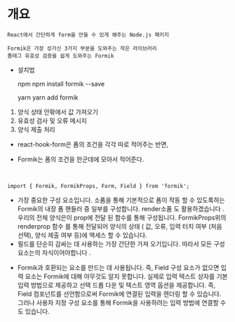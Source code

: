 # 개요

    React에서 간단하게 form을 만들 수 있게 해주는 Node.js 패키지

    Formik은 가장 성가신 3가지 부분을 도와주는 작은 라이브러리
    폼태그 유효성 검증을 쉽게 도와주는 Formik

- 설치법

  npm
  npm install formik --save

  yarn
  yarn add formik

1. 양식 상태 안팎에서 값 가져오기
2. 유효성 검사 및 오류 메시지
3. 양식 제출 처리

- react-hook-form은 폼의 조건을 각각 따로 적어주는 반면,

- Formik는 폼의 조건을 한군데에 모아서 적어준다.

<br />

    import { Formik, FormikProps, Form, Field } from 'formik';

- <Formik />가장 중요한 구성 요소입니다. 소품을 통해 기본적으로 폼이 작동 할 수 있도록하는 Formik의 내장 폼 핸들러 중 일부를 구성합니다. render소품 도 활용하겠습니다 . 우리의 전체 양식은이 prop에 전달 된 함수를 통해 구성됩니다.
  FormikProps위의 renderprop 함수 를 통해 전달되어 양식의 상태 ( 값, 오류, 입력 터치 여부 (처음 선택), 양식 제출 여부 등)에 액세스 할 수 있습니다.
- <Form />필드를 단순히 감싸는 데 사용하는 가장 간단한 가져 오기입니다. 따라서 모든 <Field />구성 요소는의 자식이어야합니다 <Form />.
- <Field />Formik과 호환되는 요소를 만드는 데 사용됩니다. 즉, Field 구성 요소가 없으면 입력 요소는 Formik에 대해 아무것도 알지 못합니다. <Field />실제로 입력 텍스트 상자를 기본 입력 방법으로 제공하고 선택 드롭 다운 및 텍스트 영역 옵션을 제공합니다.
  즉, Field 컴포넌트를 선언함으로써 Formik에 연결된 입력을 렌더링 할 수 있습니다. 그러나 사용자 지정 구성 요소를 통해 Formik을 사용하려는 입력 방법에 연결할 수도 있습니다.
